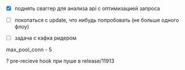 
- [x] поднять сваггер для анализа api с оптимизацией запроса
- [ ] покопаться с update, что нибудь попробовать (не больше одного флоу)
- [ ] задача с кафка ридером


max_pool_conn - 5

? pre-recieve hook при пуше в release/11913

